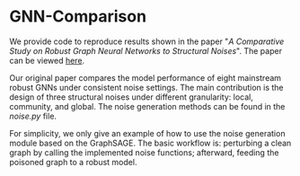 # GNN-Comparison
We provide code to reproduce results shown in the paper "<em>A Comparative Study on Robust Graph Neural Networks to Structural Noises</em>". The paper can be viewed [here](https://arxiv.org/pdf/2112.06070.pdf).

Our original paper compares the model performance of eight mainstream robust GNNs under consistent noise settings. The main contribution is the design of three structural noises under different granularity: local, community, and global. The noise generation methods can be found in the <em>noise.py</em> file.

For simplicity, we only give an example of how to use the noise generation module based on the GraphSAGE. The basic workflow is: perturbing a clean graph by calling the implemented noise functions; afterward, feeding the poisoned graph to a robust model.

